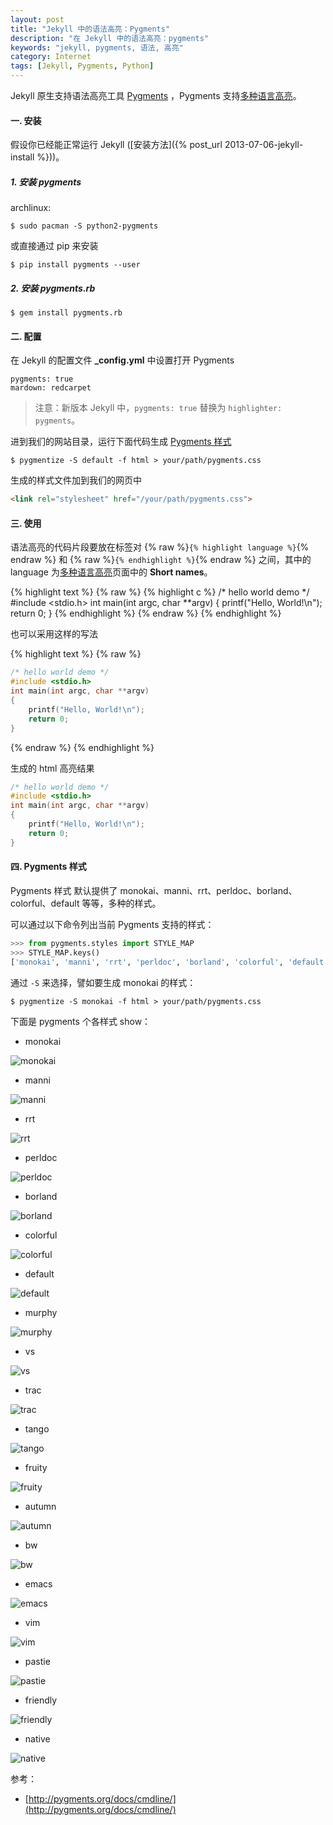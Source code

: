 ```yaml
---
layout: post
title: "Jekyll 中的语法高亮：Pygments"
description: "在 Jekyll 中的语法高亮：pygments"
keywords: "jekyll, pygments, 语法, 高亮"
category: Internet
tags: [Jekyll, Pygments, Python]
---
```


Jekyll 原生支持语法高亮工具 [Pygments](http://pygments.org/) ，Pygments 支持[多种语言高亮](http://pygments.org/docs/lexers/)。

#### 一. 安装

假设你已经能正常运行 Jekyll ([安装方法]({% post_url 2013-07-06-jekyll-install %}))。

##### 1. 安装 pygments

archlinux:

    $ sudo pacman -S python2-pygments

或直接通过 pip 来安装

    $ pip install pygments --user

<!-- more -->
##### 2. 安装 pygments.rb

    $ gem install pygments.rb

#### 二. 配置

在 Jekyll 的配置文件 **_config.yml** 中设置打开 Pygments

    pygments: true
    mardown: redcarpet

> 注意：新版本 Jekyll 中，`pygments: true` 替换为 `highlighter: pygments`。

进到我们的网站目录，运行下面代码生成 [Pygments 样式](#pygments)

    $ pygmentize -S default -f html > your/path/pygments.css

生成的样式文件加到我们的网页中

```html
<link rel="stylesheet" href="/your/path/pygments.css">
```

#### 三. 使用

语法高亮的代码片段要放在标签对 {% raw %}`{% highlight language %}`{% endraw %} 和 {% raw %}`{% endhighlight %}`{% endraw %} 之间，其中的 language 为[多种语言高亮](http://pygments.org/docs/lexers/)页面中的 **Short names**。

{% highlight text %}
{% raw %}
{% highlight c %}
/* hello world demo */
#include <stdio.h>
int main(int argc, char **argv)
{
    printf("Hello, World!\n");
    return 0;
}
{% endhighlight %}
{% endraw %}
{% endhighlight %}

也可以采用这样的写法

{% highlight text %}
{% raw %}
```c
/* hello world demo */
#include <stdio.h>
int main(int argc, char **argv)
{
    printf("Hello, World!\n");
    return 0;
}
```
{% endraw %}
{% endhighlight %}

生成的 html 高亮结果

```c
/* hello world demo */
#include <stdio.h>
int main(int argc, char **argv)
{
    printf("Hello, World!\n");
    return 0;
}
```

#### 四. Pygments 样式

<span id=pygments>Pygments 样式</span> 默认提供了 monokai、manni、rrt、perldoc、borland、colorful、default 等等，多种的样式。

可以通过以下命令列出当前 Pygments 支持的样式：

```python
>>> from pygments.styles import STYLE_MAP
>>> STYLE_MAP.keys()
['monokai', 'manni', 'rrt', 'perldoc', 'borland', 'colorful', 'default', 'murphy', 'vs', 'trac', 'tango', 'fruity', 'autumn', 'bw', 'emacs', 'vim', 'pastie', 'friendly', 'native']
```

通过 `-S` 来选择，譬如要生成 monokai 的样式：

    $ pygmentize -S monokai -f html > your/path/pygments.css

下面是 pygments 个各样式 show：

- monokai

![monokai](http://cdn.09hd.com/images/2013/08/pygments-monokai.png)

- manni

![manni](http://cdn.09hd.com/images/2013/08/pygments-manni.png)

- rrt

![rrt](http://cdn.09hd.com/images/2013/08/pygments-rrt.png)

- perldoc

![perldoc](http://cdn.09hd.com/images/2013/08/pygments-perldoc.png)

- borland

![borland](http://cdn.09hd.com/images/2013/08/pygments-borland.png)

- colorful

![colorful](http://cdn.09hd.com/images/2013/08/pygments-colorful.png)

- default

![default](http://cdn.09hd.com/images/2013/08/pygments-default.png)

- murphy

![murphy](http://cdn.09hd.com/images/2013/08/pygments-murphy.png)

- vs

![vs](http://cdn.09hd.com/images/2013/08/pygments-vs.png)

- trac

![trac](http://cdn.09hd.com/images/2013/08/pygments-trac.png)

- tango

![tango](http://cdn.09hd.com/images/2013/08/pygments-tango.png)

- fruity

![fruity](http://cdn.09hd.com/images/2013/08/pygments-fruity.png)

- autumn

![autumn](http://cdn.09hd.com/images/2013/08/pygments-autumn.png)

- bw

![bw](http://cdn.09hd.com/images/2013/08/pygments-bw.png)

- emacs

![emacs](http://cdn.09hd.com/images/2013/08/pygments-emacs.png)

- vim

![vim](http://cdn.09hd.com/images/2013/08/pygments-vim.png)

- pastie

![pastie](http://cdn.09hd.com/images/2013/08/pygments-pastie.png)

- friendly

![friendly](http://cdn.09hd.com/images/2013/08/pygments-friendly.png)

- native

![native](http://cdn.09hd.com/images/2013/08/pygments-native.png)

参考：

* [http://pygments.org/docs/cmdline/](http://pygments.org/docs/cmdline/)
